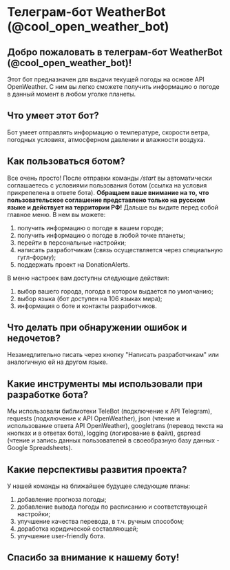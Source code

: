 # Телеграм-бот WeatherBot (@cool_open_weather_bot)

## Добро пожаловать в телеграм-бот WeatherBot (@cool_open_weather_bot)!
Этот бот предназначен для выдачи текущей погоды на основе API OpenWeather. С ним вы легко сможете получить информацию о погоде в данный момент в любом уголке планеты.

## Что умеет этот бот?
Бот умеет отправлять информацию о температуре, скорости ветра, погодных условиях, атмосферном давлении и влажности воздуха.

## Как пользоваться ботом?
Все очень просто! После отправки команды */start* вы автоматически соглашаетесь с условиями пользования ботом (ссылка на условия прикрепелена в ответе бота). **Обращаем ваше внимание на то, что пользовательское соглашение представлено только на русском языке и действует на территории РФ!**
Дальше вы видите перед собой главное меню. В нем вы можете:
1. получить информацию о погоде в вашем городе;
2. получить информацию о погоде в любой точке планеты;
3. перейти в персональные настройки;
4. написать разработчикам (связь осуществляется через специальную гугл-форму);
5. поддержать проект на DonationAlerts.

В меню настроек вам доступны следующие действия:
1. выбор вашего города, погода в котором выдается по умолчанию;
2. выбор языка (бот доступен на 106 языках мира);
3. информация о боте и контакты разработчиков.

## Что делать при обнаружении ошибок и недочетов?
Незамедлительно писать через кнопку "Написать разработчикам" или аналогичную ей на другом языке.

## Какие инструменты мы использовали при разработке бота?
Мы использовали библиотеки TeleBot (подключение к API Telegram), requests (подключение к API OpenWeather), json (чтение и использование ответа API OpenWeather), googletrans (перевод текста на кнопках и в ответах бота), logging (логирование в файл), gspread (чтение и запись данных пользователей в своеобразную базу данных - Google Spreadsheets).

## Какие перспективы развития проекта?
У нашей команды на ближайшее будущее следующие планы:
1. добавление прогноза погоды;
2. добавление вывода погоды по расписанию и соответствующей настройки;
3. улучшение качества перевода, в т.ч. ручным способом;
4. доработка юридической составляющей;
5. улучшение user-friendly бота.

## Спасибо за внимание к нашему боту!

